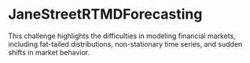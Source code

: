 # JaneStreetRTMDForecasting
This challenge highlights the difficulties in modeling financial markets, including fat-tailed distributions, non-stationary time series, and sudden shifts in market behavior.
